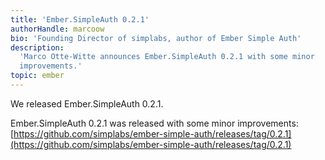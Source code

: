 ```yaml
---
title: 'Ember.SimpleAuth 0.2.1'
authorHandle: marcoow
bio: 'Founding Director of simplabs, author of Ember Simple Auth'
description:
  'Marco Otte-Witte announces Ember.SimpleAuth 0.2.1 with some minor
  improvements.'
topic: ember
---
```


We released Ember.SimpleAuth 0.2.1.

<!--break-->

Ember.SimpleAuth 0.2.1 was released with some minor improvements:
[https://github.com/simplabs/ember-simple-auth/releases/tag/0.2.1](https://github.com/simplabs/ember-simple-auth/releases/tag/0.2.1)

